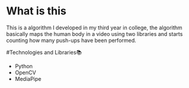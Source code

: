 # What is this
This is a algorithm I developed in my third year in college, the algorithm basically maps the human body in a video using two libraries and starts counting how many push-ups have been performed.

#Technologies and Libraries📚
  - Python
  - OpenCV
  - MediaPipe
